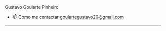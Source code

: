 <p>
   Gustavo Goularte Pinheiro
</p> 

 - 📫 Como me contactar goulartegustavo20@gmail.com
 
 ---


 

